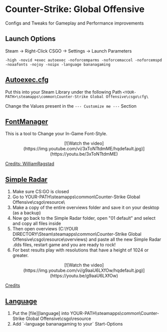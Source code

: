 # Counter-Strike: Global Offensive

Configs and Tweaks for Gameplay and Performance improvements

## Launch Options

Steam -> Right-Click CSGO -> Settings -> Launch Parameters

`-high -novid +exec autoexec -noforcemparms -noforcemaccel -noforcemspd -noaafonts -nojoy -noipx -language bananagaming`

## [Autoexec.cfg][autoexec]

Put this into your Steam Library under the following Path
`<YOUR-PATH>\steamapps\common\Counter-Strike Global Offensive\csgo\cfg\`

Change the Values present in the `--- Customize me ---` Section

## [FontManager][fontmanager]

This is a tool to Change your In-Game Font-Style.

<div
align=center>
        [![Watch the video](https://img.youtube.com/vi/3xToNTtdmME/hqdefault.jpg)](https://youtu.be/3xToNTtdmME)
</div>

[Credits: WilliamRagstad][credits]

## [Simple Radar][radar]

<ol
>
    <li
    >Make sure CS:GO is closed</li>
    <li
    >Go to YOUR-PATH\steamapps\common\Counter-Strike Global Offensive\csgo\resource\</li>
    <li
    >Make a copy of the entire overviews folder and save it on your desktop (as a backup)</li>
    <li
    >Now go back to the Simple Radar folder, open "01 default" and select and copy all files  inside</li>
    <li
    >Then open overviews (C:\YOUR DIRECTORY\Steam\steamapps\common\Counter-Strike Global Offensive\csgo\resource\overviews) and paste all the new Simple Radar .dds files, restart game and you are ready to rock!</li>
    <li
    >For best results play with resolutions that have a height of 1024 or greater.</li>
</ol>

<div
align=center>
        [![Watch the video](https://img.youtube.com/vi/g9aaU6LXfOw/hqdefault.jpg)](https://youtu.be/g9aaU6LXfOw)
</div>

[Credits][radarcredits]

## [Language][language]

<ol
>
    <li
    >Put the [file][language] into YOUR-PATH\steamapps\common\Counter-Strike Global Offensive\csgo\resource</li>
    <li
    >Add `-language bananagaming to your` Start-Options</li>
</ol>

[autoexec]: autoexec.cfg
[fontmanager]: FontManager.exe
[credits]: https://github.com/WilliamRagstad/Font-Manager
[radar]: Simple%20Radar.zip
[radarcredits]: https://csgoconsole.com/mods/text-color-mod/
[language]: csgo_bananagaming.txt
